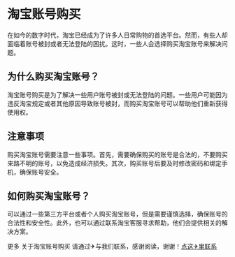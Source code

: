 # 淘宝账号购买

在如今的数字时代，淘宝已经成为了许多人日常购物的首选平台。然而，有些人却面临着账号被封或者无法登陆的困扰。这时，一些人会选择购买淘宝账号来解决问题。

## 为什么购买淘宝账号？

淘宝账号购买是为了解决一些用户账号被封或无法登陆的问题。一些用户可能因为违反淘宝规定或者其他原因导致账号被封，而购买淘宝账号可以帮助他们重新获得使用权。

## 注意事项

购买淘宝账号需要注意一些事项。首先，需要确保购买的账号是合法的，不要购买来路不明的账号，以免造成经济损失。其次，购买账号后要及时修改密码和绑定手机，确保账号安全。

## 如何购买淘宝账号？

可以通过一些第三方平台或者个人购买淘宝账号，但是需要谨慎选择，确保账号的合法性和安全性。此外，也可以通过联系淘宝客服寻求帮助，他们会提供相关的解决方案。

更多 关于淘宝账号购买 请通过✈与我们联系，感谢阅读，谢谢！[点这✈里联系](https://acc.k02.cc)